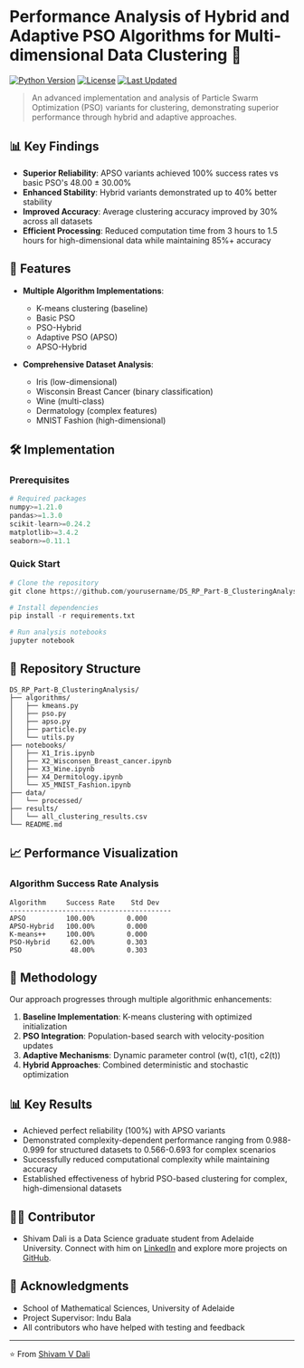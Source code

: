 # Performance Analysis of Hybrid and Adaptive PSO Algorithms for Multi-dimensional Data Clustering 🚀

[![Python Version](https://img.shields.io/badge/python-3.14-blue.svg)](https://www.python.org/downloads/)
[![License](https://img.shields.io/badge/license-MIT-green.svg)](https://opensource.org/licenses/MIT)
[![Last Updated](https://img.shields.io/badge/last%20updated-November%202024-orange.svg)]()

> An advanced implementation and analysis of Particle Swarm Optimization (PSO) variants for clustering, demonstrating superior performance through hybrid and adaptive approaches.

## 📊 Key Findings

- **Superior Reliability**: APSO variants achieved 100% success rates vs basic PSO's 48.00 ± 30.00%
- **Enhanced Stability**: Hybrid variants demonstrated up to 40% better stability
- **Improved Accuracy**: Average clustering accuracy improved by 30% across all datasets
- **Efficient Processing**: Reduced computation time from 3 hours to 1.5 hours for high-dimensional data while maintaining 85%+ accuracy

## 🎯 Features

- **Multiple Algorithm Implementations**:
  - K-means clustering (baseline)
  - Basic PSO
  - PSO-Hybrid
  - Adaptive PSO (APSO)
  - APSO-Hybrid

- **Comprehensive Dataset Analysis**:
  - Iris (low-dimensional)
  - Wisconsin Breast Cancer (binary classification)
  - Wine (multi-class)
  - Dermatology (complex features)
  - MNIST Fashion (high-dimensional)

## 🛠️ Implementation

### Prerequisites

```python
# Required packages
numpy>=1.21.0
pandas>=1.3.0
scikit-learn>=0.24.2
matplotlib>=3.4.2
seaborn>=0.11.1
```

### Quick Start

```python
# Clone the repository
git clone https://github.com/yourusername/DS_RP_Part-B_ClusteringAnalysis.git

# Install dependencies
pip install -r requirements.txt

# Run analysis notebooks
jupyter notebook
```

## 📁 Repository Structure

```
DS_RP_Part-B_ClusteringAnalysis/
├── algorithms/
│   ├── kmeans.py
│   ├── pso.py
│   ├── apso.py
│   ├── particle.py
│   └── utils.py
├── notebooks/
│   ├── X1_Iris.ipynb
│   ├── X2_Wisconsen_Breast_cancer.ipynb
│   ├── X3_Wine.ipynb
│   ├── X4_Dermitology.ipynb
│   └── X5_MNIST_Fashion.ipynb
├── data/
│   └── processed/
├── results/
│   └── all_clustering_results.csv
└── README.md
```

## 📈 Performance Visualization

### Algorithm Success Rate Analysis
```
Algorithm     Success Rate    Std Dev
----------------------------------------
APSO          100.00%        0.000
APSO-Hybrid   100.00%        0.000
K-means++     100.00%        0.000
PSO-Hybrid     62.00%        0.303
PSO            48.00%        0.303
```

## 🔬 Methodology

Our approach progresses through multiple algorithmic enhancements:

1. **Baseline Implementation**: K-means clustering with optimized initialization
2. **PSO Integration**: Population-based search with velocity-position updates
3. **Adaptive Mechanisms**: Dynamic parameter control (w(t), c1(t), c2(t))
4. **Hybrid Approaches**: Combined deterministic and stochastic optimization

## 📊 Key Results

- Achieved perfect reliability (100%) with APSO variants
- Demonstrated complexity-dependent performance ranging from 0.988-0.999 for structured datasets to 0.566-0.693 for complex scenarios
- Successfully reduced computational complexity while maintaining accuracy
- Established effectiveness of hybrid PSO-based clustering for complex, high-dimensional datasets

## 👨‍💻 Contributor

- Shivam Dali is a Data Science graduate student from Adelaide University. Connect with him on [LinkedIn](https://www.linkedin.com/in/shivam-dali-86b0a1201/) and explore more projects on [GitHub](https://https://github.com/svdexe).


## 🙏 Acknowledgments

* School of Mathematical Sciences, University of Adelaide
* Project Supervisor: Indu Bala
* All contributors who have helped with testing and feedback

---
⭐️ From [Shivam V Dali](https://github.com/svdexe)
